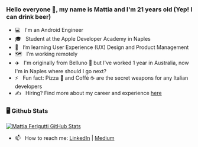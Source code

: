 ### Hello everyone 👋, my name is Mattia and I'm 21 years old (Yep! I can drink beer)

- 💻 &nbsp; I'm an Android Engineer
- 🎓 &nbsp; Student at the Apple Developer Academy in Naples
- 🎨 &nbsp; I’m learning User Experience (UX) Design and Product Management
- 🗺️ &nbsp; I’m working remotely
- ✈️ &nbsp; I'm originally from Belluno 🗻 but I've worked 1 year in Australia, now I'm in Naples where should I go next?
- ⚡ &nbsp; Fun fact: Pizza 🍕 and Coffè ☕ are the secret weapons for any Italian developers
- ✍️ &nbsp; Hiring? Find more about my career and experience [here](https://www.linkedin.com/in/mattia-ferigutti/)

### 🖥️ Github Stats

[![Mattia Ferigutti GitHub Stats](https://github-readme-stats.vercel.app/api?username=mattiaferigutti&show_icons=true&count_private=true&title_color=fff&icon_color=79ff97&text_color=9f9f9f&bg_color=151515)](https://github.com/mattiaferigutti)

- 📫 &nbsp; How to reach me: [LinkedIn](https://www.linkedin.com/in/mattia-ferigutti/) | [Medium](https://mattiaferigutti.medium.com/)

